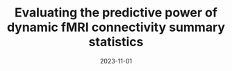 ---
title: "Evaluating the predictive power of dynamic fMRI connectivity summary statistics"
project_id: bold_connectivity_dynamics
date: 2023-11-01
conference_id: "SFN_2023"
presenters:
   - megan_spurney
   - joshua_faskowitz
   - javier_gonzalez-castillo
   - daniel_handwerker
   - peter_bandettini
summary: "<p>Brain-behavior models often use resting-state fMRI data in the form of functional connectivity (FC) matrices, where each entry corresponds to the correlation between time series for a pair of regions (or nodes). This useful approach is limited in that a typical FC matrix is unable to capture the changes of connectivity that the brain experiences during a typical time series duration. To access precise dynamic connectivity information, we generated a time series for each node pair (or edge) that captured how the two nodes co-fluctuate from moment to moment (i.e., edge time series) (Zamani Esfahlani, 2020). Here, we explore multiple approaches to summarizing fMRI connectivity dynamics using resting-state fMRI scans from the NKI-Rockland sample (N=971, 59.4% Female, ages 6-85). In addition to the mean of the edge time series, which is equivalent to the more standard FC, we also computed the standard deviation, entropy, and several other time-dependent measures, to form new matrices for each subject. We then evaluated the predictive ability of these alternative brain representations using Connectome-Based Predictive Modeling. We produced significant predictions for measures of attention and intelligence, respectively, through a general linear model, using the edge time series mean (r=0.26, p&lt;0.001; r=0.35, p&lt;0.001), standard deviation (r=0.15, p&lt;0.01; r=0.11, p&lt;0.01), and entropy (r=0.22, p&lt;0.001; r=0.29, p&lt;0.001). Next, we predicted attention and intelligence using a ridge regression model that included these three representations of the data. This model performed better than our individual models for attention (r=0.31, p&lt;0.0001) and intelligence (r=0.43, p&lt;0.0001). We found that, across fitting iterations, the model framework repeatedly selected the mean of the edge time series in building these predictions, suggesting that the mean (or the FC) is relatively most predictive. Finally, we computed several other temporally sensitive summary metrics, including autocorrelation and dynamic entropy. Their predictive value proved to be not as significant as that of the mean of edge time series. In sum, our results demonstrated that mean co-fluctuation, i.e., functional connectivity, showed significant predictive power that was unmatched compared to a variety of other summary statistics, suggesting perhaps, that what the brain is doing over 10 minute periods is more predictive of traits than the specific dynamics of how it changes from moment to moment. Future work will focus on exploring spatial and temporal aspects of these edge time series that may either be more predictive of traits or more informative of the functional organization of the brain.</p>"
file: /assets/presentations/Spurney_SFNPoster23_FINAL_sm.pdf
filename: Spurney_SFNPoster23_FINAL_sm.pdf
layout: presentation
---